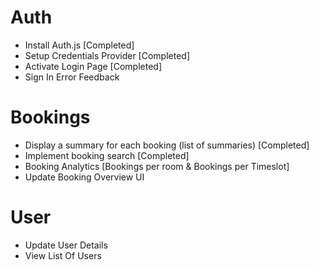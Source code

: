 # Auth

- Install Auth.js [Completed]
- Setup Credentials Provider [Completed]
- Activate Login Page [Completed]
- Sign In Error Feedback

# Bookings

- Display a summary for each booking (list of summaries) [Completed]
- Implement booking search [Completed]
- Booking Analytics [Bookings per room & Bookings per Timeslot]
- Update Booking Overview UI

# User

- Update User Details
- View List Of Users
